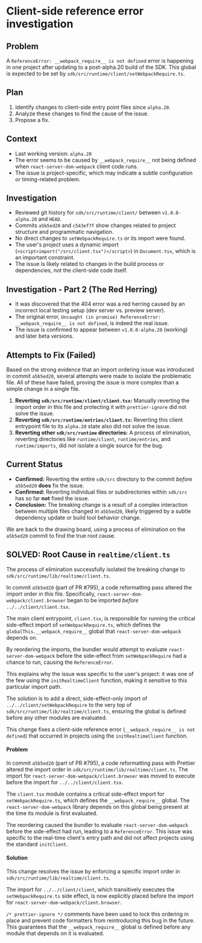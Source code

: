 # Client-side reference error investigation

## Problem
A `ReferenceError: __webpack_require__ is not defined` error is happening in one project after updating to a post-alpha.20 build of the SDK. This global is expected to be set by `sdk/src/runtime/client/setWebpackRequire.ts`.

## Plan
1.  Identify changes to client-side entry point files since `alpha.20`.
2.  Analyze these changes to find the cause of the issue.
3.  Propose a fix.

## Context
- Last working version: `alpha.20`
- The error seems to be caused by `__webpack_require__` not being defined when `react-server-dom-webpack` client code runs.
- The issue is project-specific, which may indicate a subtle configuration or timing-related problem.

## Investigation

- Reviewed git history for `sdk/src/runtime/client/` between `v1.0.0-alpha.20` and `HEAD`.
- Commits `a5b5ed20` and `c543ef7f` show changes related to project structure and programmatic navigation.
- No direct changes to `setWebpackRequire.ts` or its import were found.
- The user's project uses a dynamic import (`<script>import("/src/client.tsx")</script>`) in `Document.tsx`, which is an important constraint.
- The issue is likely related to changes in the build process or dependencies, not the client-side code itself.

## Investigation - Part 2 (The Red Herring)

- It was discovered that the 404 error was a red herring caused by an incorrect local testing setup (dev server vs. preview server).
- The original error, `Uncaught (in promise) ReferenceError: __webpack_require__ is not defined`, is indeed the real issue.
- The issue is confirmed to appear between `v1.0.0-alpha.20` (working) and later beta versions.

## Attempts to Fix (Failed)

Based on the strong evidence that an import ordering issue was introduced in commit `a5b5ed20`, several attempts were made to isolate the problematic file. All of these have failed, proving the issue is more complex than a simple change in a single file.

1.  **Reverting `sdk/src/runtime/client/client.tsx`:** Manually reverting the import order in this file and protecting it with `prettier-ignore` did not solve the issue.
2.  **Reverting `sdk/src/runtime/entries/client.ts`:** Reverting this client entrypoint file to its `alpha.20` state also did not solve the issue.
3.  **Reverting other `sdk/src/runtime` directories:** A process of elimination, reverting directories like `runtime/client`, `runtime/entries`, and `runtime/imports`, did not isolate a single source for the bug.

## Current Status

- **Confirmed:** Reverting the entire `sdk/src` directory to the commit *before* `a5b5ed20` **does** fix the issue.
- **Confirmed:** Reverting individual files or subdirectories within `sdk/src` has so far **not** fixed the issue.
- **Conclusion:** The breaking change is a result of a complex interaction between multiple files changed in `a5b5ed20`, likely triggered by a subtle dependency update or build tool behavior change.

We are back to the drawing board, using a process of elimination on the `a5b5ed20` commit to find the true root cause.

## SOLVED: Root Cause in `realtime/client.ts`

The process of elimination successfully isolated the breaking change to `sdk/src/runtime/lib/realtime/client.ts`.

In commit `a5b5ed20` (part of PR #795), a code reformatting pass altered the import order in this file. Specifically, `react-server-dom-webpack/client.browser` began to be imported *before* `../../client/client.tsx`.

The main client entrypoint, `client.tsx`, is responsible for running the critical side-effect import of `setWebpackRequire.ts`, which defines the `globalThis.__webpack_require__` global that `react-server-dom-webpack` depends on.

By reordering the imports, the bundler would attempt to evaluate `react-server-dom-webpack` before the side-effect from `setWebpackRequire` had a chance to run, causing the `ReferenceError`.

This explains why the issue was specific to the user's project: it was one of the few using the `initRealtimeClient` function, making it sensitive to this particular import path.

The solution is to add a direct, side-effect-only import of `../../client/setWebpackRequire` to the very top of `sdk/src/runtime/lib/realtime/client.ts`, ensuring the global is defined before any other modules are evaluated.

This change fixes a client-side reference error (`__webpack_require__ is not defined`) that occurred in projects using the `initRealtimeClient` function.

#### Problem

In commit `a5b5ed20` (part of PR #795), a code reformatting pass with Prettier altered the import order in `sdk/src/runtime/lib/realtime/client.ts`. The import for `react-server-dom-webpack/client.browser` was moved to execute before the import for `../../client/client.tsx`.

The `client.tsx` module contains a critical side-effect import for `setWebpackRequire.ts`, which defines the `__webpack_require__` global. The `react-server-dom-webpack` library depends on this global being present at the time its module is first evaluated.

The reordering caused the bundler to evaluate `react-server-dom-webpack` before the side-effect had run, leading to a `ReferenceError`. This issue was specific to the real-time client's entry path and did not affect projects using the standard `initClient`.

#### Solution

This change resolves the issue by enforcing a specific import order in `sdk/src/runtime/lib/realtime/client.ts`.

The import for `../../client/client`, which transitively executes the `setWebpackRequire.ts` side effect, is now explicitly placed before the import for `react-server-dom-webpack/client.browser`.

`/* prettier-ignore */` comments have been used to lock this ordering in place and prevent code formatters from reintroducing this bug in the future. This guarantees that the `__webpack_require__` global is defined before any module that depends on it is evaluated.